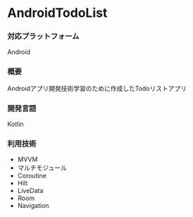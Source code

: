 # AndroidTodoList

### 対応プラットフォーム
Android

### 概要
Androidアプリ開発技術学習のために作成したTodoリストアプリ

### 開発言語
Kotlin

### 利用技術
- MVVM
- マルチモジュール
- Coroutine
- Hilt
- LiveData
- Room
- Navigation




